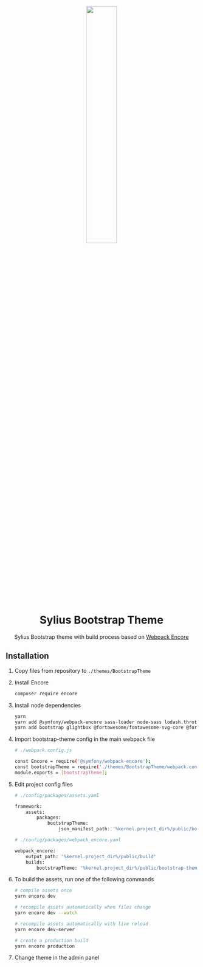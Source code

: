 <p align="center">
    <img width="40%" src="https://sylius.com/wp-content/themes/sylius/assets/img/sylius-bootstrap.png" />
    <h1 align="center">Sylius Bootstrap Theme</h1>
    <p align="center">Sylius Bootstrap theme with build process based on <a target="_blank" href="https://symfony.com/doc/current/frontend.html">Webpack Encore</a></p>
</p>

Installation
------------

1. Copy files from repository to `./themes/BootstrapTheme`

2. Install Encore

    ```bash
    composer require encore
    ```
    
3. Install node dependencies

    ```bash
    yarn
    yarn add @symfony/webpack-encore sass-loader node-sass lodash.throttle -D
    yarn add bootstrap glightbox @fortawesome/fontawesome-svg-core @fortawesome/free-brands-svg-icons @fortawesome/free-regular-svg-icons @fortawesome/free-solid-svg-icons
    ```
   
4. Import bootstrap-theme config in the main webpack file

    ```bash
    # ./webpack.config.js
    
    const Encore = require('@symfony/webpack-encore');
    const bootstrapTheme = require('./themes/BootstrapTheme/webpack.config');
    module.exports = [bootstrapTheme];
    ```

5. Edit project config files

    ```bash
    # ./config/packages/assets.yaml
    
    framework:
        assets:
            packages:
                bootstrapTheme:
                    json_manifest_path: '%kernel.project_dir%/public/bootstrap-theme/manifest.json'  
    ```
    
    ```bash
    # ./config/packages/webpack_encore.yaml
    
    webpack_encore:
        output_path: '%kernel.project_dir%/public/build'
        builds:
            bootstrapTheme: '%kernel.project_dir%/public/bootstrap-theme'
    ```

6. To build the assets, run one of the following commands

    ```bash
    # compile assets once
    yarn encore dev      
    
    # recompile assets automatically when files change
    yarn encore dev --watch
    
    # recompile assets automatically with live reload
    yarn encore dev-server
    
    # create a production build
    yarn encore production
    ```

7. Change theme in the admin panel
